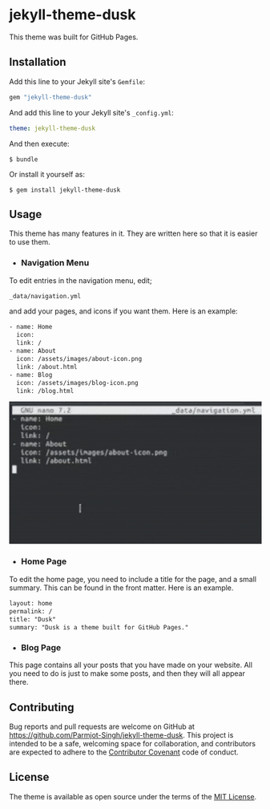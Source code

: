 # jekyll-theme-dusk

This theme was built for GitHub Pages.

## Installation

Add this line to your Jekyll site's `Gemfile`:

```ruby
gem "jekyll-theme-dusk"
```

And add this line to your Jekyll site's `_config.yml`:

```yaml
theme: jekyll-theme-dusk
```

And then execute:

    $ bundle

Or install it yourself as:

    $ gem install jekyll-theme-dusk

## Usage

This theme has many features in it. They are written here so that it is easier to use them.

- ### Navigation Menu

To edit entries in the navigation menu, edit;
```
_data/navigation.yml
```
and add your pages, and icons if you want them.
Here is an example:
```
- name: Home
  icon: 
  link: /
- name: About
  icon: /assets/images/about-icon.png
  link: /about.html
- name: Blog
  icon: /assets/images/blog-icon.png
  link: /blog.html
```
![Editing the navigation menu, as a GIF](.readme/edit-nav.gif "Edit the navigation menu")

- ### Home Page

To edit the home page, you need to include a title for the page, and a small summary.
This can be found in the front matter. Here is an example.
```
layout: home
permalink: /
title: "Dusk"
summary: "Dusk is a theme built for GitHub Pages."
```

- ### Blog Page

This page contains all your posts that you have made on your website. All you need to do is just to make some posts, and then they will all appear there.

## Contributing

Bug reports and pull requests are welcome on GitHub at https://github.com/Parmjot-Singh/jekyll-theme-dusk. This project is intended to be a safe, welcoming space for collaboration, and contributors are expected to adhere to the [Contributor Covenant](https://www.contributor-covenant.org/) code of conduct.

## License

The theme is available as open source under the terms of the [MIT License](https://opensource.org/licenses/MIT).
